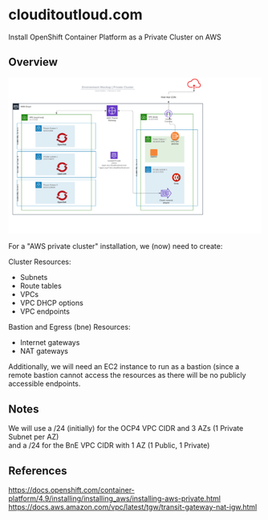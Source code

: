 # clouditoutloud.com
Install OpenShift Container Platform as a Private Cluster on AWS

## Overview

![Environment Overview](Images//Environment_Mockup_Private_Cluster.png)

For a "AWS private cluster" installation, we (now) need to create:

Cluster Resources:

* Subnets
* Route tables
* VPCs
* VPC DHCP options
* VPC endpoints

Bastion and Egress (bne) Resources:

* Internet gateways
* NAT gateways

Additionally, we will need an EC2 instance to run as a bastion (since a remote bastion cannot access the resources as there will be no publicly accessible endpoints.

## Notes
We will use a /24 (initially) for the OCP4 VPC CIDR and 3 AZs (1 Private Subnet per AZ)  
and a /24 for the BnE VPC CIDR with 1 AZ (1 Public, 1 Private)

## References
https://docs.openshift.com/container-platform/4.9/installing/installing_aws/installing-aws-private.html
https://docs.aws.amazon.com/vpc/latest/tgw/transit-gateway-nat-igw.html
